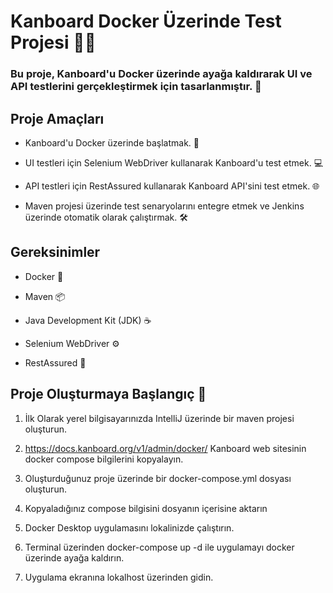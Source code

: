 # Kanboard Docker Üzerinde Test Projesi 📌📌

### Bu proje, Kanboard'u Docker üzerinde ayağa kaldırarak UI ve API testlerini gerçekleştirmek için tasarlanmıştır. 🚀

## Proje Amaçları

* Kanboard'u Docker üzerinde başlatmak. 🐳

* UI testleri için Selenium WebDriver kullanarak Kanboard'u test etmek. 💻

* API testleri için RestAssured kullanarak Kanboard API'sini test etmek. 🌐

* Maven projesi üzerinde test senaryolarını entegre etmek ve Jenkins üzerinde otomatik olarak çalıştırmak. 🛠️

## Gereksinimler

* Docker 🐋

* Maven 📦

* Java Development Kit (JDK) ☕

* Selenium WebDriver ⚙️

* RestAssured 🌟

## Proje Oluşturmaya Başlangıç 🚀
1. İlk Olarak yerel bilgisayarınızda IntelliJ üzerinde bir maven projesi oluşturun.

2. https://docs.kanboard.org/v1/admin/docker/ Kanboard web sitesinin docker
compose bilgilerini kopyalayın.

3. Oluşturduğunuz proje üzerinde bir docker-compose.yml dosyası oluşturun.

4. Kopyaladığınız compose bilgisini dosyanın içerisine aktarın

5. Docker Desktop uygulamasını lokalinizde çalıştırın.

6. Terminal üzerinden docker-compose up -d ile uygulamayı docker üzerinde ayağa kaldırın.

7. Uygulama ekranına lokalhost üzerinden gidin. 



